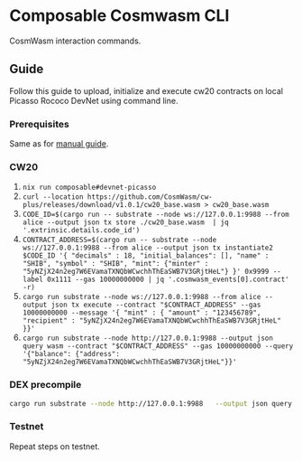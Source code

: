 # Composable Cosmwasm CLI

CosmWasm interaction commands.

## Guide

Follow this guide to upload, initialize and execute cw20 contracts on local Picasso Rococo DevNet using command line.

### Prerequisites

Same as for [manual guide](../../../../../docs/docs/products/cosmwasm/deploy-and-run-cosmwasm-contracts-with-pdjs.md).

### CW20

1. `nix run composable#devnet-picasso`    
2. `curl --location https://github.com/CosmWasm/cw-plus/releases/download/v1.0.1/cw20_base.wasm > cw20_base.wasm`
3. `CODE_ID=$(cargo run -- substrate --node ws://127.0.0.1:9988 --from alice --output json tx store ./cw20_base.wasm  | jq '.extrinsic.details.code_id')`
4. `CONTRACT_ADDRESS=$(cargo run -- substrate --node ws://127.0.0.1:9988 --from alice --output json tx instantiate2 $CODE_ID '{ "decimals" : 18, "initial_balances": [], "name" : "SHIB", "symbol" : "SHIB", "mint": {"minter" : "5yNZjX24n2eg7W6EVamaTXNQbWCwchhThEaSWB7V3GRjtHeL"} }' 0x9999 --label 0x1111 --gas 10000000000 | jq '.cosmwasm_events[0].contract' -r)`
5. `cargo run substrate --node ws://127.0.0.1:9988 --from alice --output json tx execute --contract "$CONTRACT_ADDRESS" --gas 10000000000 --message '{ "mint" : { "amount" : "123456789", "recipient" : "5yNZjX24n2eg7W6EVamaTXNQbWCwchhThEaSWB7V3GRjtHeL" }}'`
6. `cargo run substrate --node http://127.0.0.1:9988 --output json query wasm --contract "$CONTRACT_ADDRESS" --gas 10000000000 --query '{"balance": {"address": "5yNZjX24n2eg7W6EVamaTXNQbWCwchhThEaSWB7V3GRjtHeL"}}'`

### DEX precompile

```bash
cargo run substrate --node http://127.0.0.1:9988   --output json query wasm --contract "5EYCAe5iidyqfb6z7dgK2d2Wpk9D1n8KpBUi1jra4a4PTPg4"   --gas 10000000000   --query '{"assets": {"pool_id": "1"} }'
```

### Testnet

Repeat steps on testnet.
